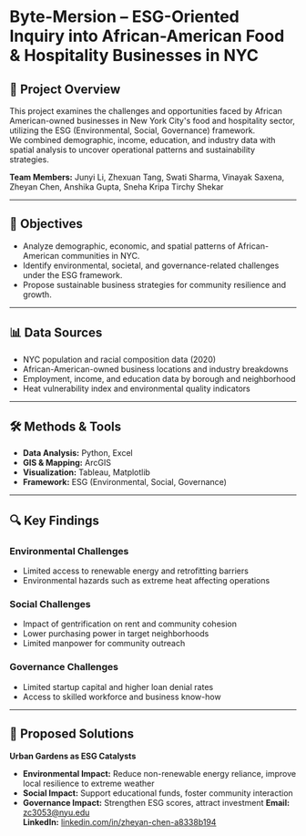 
# Byte-Mersion – ESG-Oriented Inquiry into African-American Food & Hospitality Businesses in NYC

## 📌 Project Overview
This project examines the challenges and opportunities faced by African American-owned businesses in New York City's food and hospitality sector, utilizing the ESG (Environmental, Social, Governance) framework.  
We combined demographic, income, education, and industry data with spatial analysis to uncover operational patterns and sustainability strategies.

**Team Members:** Junyi Li, Zhexuan Tang, Swati Sharma, Vinayak Saxena, Zheyan Chen, Anshika Gupta, Sneha Kripa Tirchy Shekar

---

## 🎯 Objectives
- Analyze demographic, economic, and spatial patterns of African-American communities in NYC.
- Identify environmental, societal, and governance-related challenges under the ESG framework.
- Propose sustainable business strategies for community resilience and growth.

---

## 📊 Data Sources
- NYC population and racial composition data (2020)
- African-American-owned business locations and industry breakdowns
- Employment, income, and education data by borough and neighborhood
- Heat vulnerability index and environmental quality indicators

---

## 🛠 Methods & Tools
- **Data Analysis:** Python, Excel
- **GIS & Mapping:** ArcGIS
- **Visualization:** Tableau, Matplotlib
- **Framework:** ESG (Environmental, Social, Governance)

---

## 🔍 Key Findings
### Environmental Challenges
- Limited access to renewable energy and retrofitting barriers
- Environmental hazards such as extreme heat affecting operations

### Social Challenges
- Impact of gentrification on rent and community cohesion
- Lower purchasing power in target neighborhoods
- Limited manpower for community outreach

### Governance Challenges
- Limited startup capital and higher loan denial rates
- Access to skilled workforce and business know-how

---

## 🌱 Proposed Solutions
**Urban Gardens as ESG Catalysts**
- **Environmental Impact:** Reduce non-renewable energy reliance, improve local resilience to extreme weather
- **Social Impact:** Support educational funds, foster community interaction
- **Governance Impact:** Strengthen ESG scores, attract investment
**Email:** zc3053@nyu.edu  
**LinkedIn:** [linkedin.com/in/zheyan-chen-a8338b194](https://linkedin.com/in/zheyan-chen-a8338b194)
